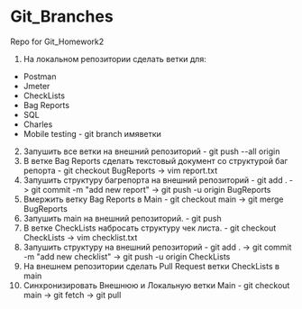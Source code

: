 # Git_Branches
Repo for Git_Homework2


1. На локальном репозитории сделать ветки для:
- Postman
- Jmeter
- CheckLists
- Bag Reports
- SQL
- Charles
- Mobile testing     - git branch имяветки

2. Запушить все ветки на внешний репозиторий - git push --all origin
3. В ветке Bag Reports сделать текстовый документ со структурой баг репорта - git checkout BugReports -> vim report.txt 
4. Запушить структуру багрепорта на внешний репозиторий - git add . -> git commit -m "add new report" -> git push -u origin BugReports
5. Вмержить ветку Bag Reports в Main - git checkout main -> git merge BugReports
6. Запушить main на внешний репозиторий. - git push
7. В ветке CheckLists набросать структуру чек листа. -  git checkout CheckLists -> vim checklist.txt
8. Запушить структуру на внешний репозиторий - git add . -> git commit -m "add new checklist" -> git push -u origin CheckLists
9. На внешнем репозитории сделать Pull Request ветки CheckLists в main
10. Синхронизировать Внешнюю и Локальную ветки Main - git checkout main -> git fetch -> git pull

